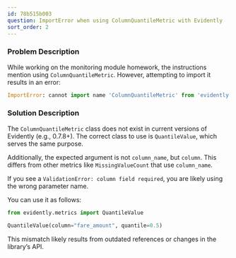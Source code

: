 ```yaml
---
id: 78b515b003
question: ImportError when using ColumnQuantileMetric with Evidently
sort_order: 2
---
```


### Problem Description

While working on the monitoring module homework, the instructions mention using `ColumnQuantileMetric`. However, attempting to import it results in an error:

```python
ImportError: cannot import name 'ColumnQuantileMetric' from 'evidently.metrics'
```

### Solution Description

The `ColumnQuantileMetric` class does not exist in current versions of Evidently (e.g., 0.7.8+). The correct class to use is `QuantileValue`, which serves the same purpose.

Additionally, the expected argument is not `column_name`, but `column`. This differs from other metrics like `MissingValueCount` that use `column_name`.

If you see a `ValidationError: column field required`, you are likely using the wrong parameter name.

You can use it as follows:

```python
from evidently.metrics import QuantileValue

QuantileValue(column="fare_amount", quantile=0.5)
```

This mismatch likely results from outdated references or changes in the library’s API.